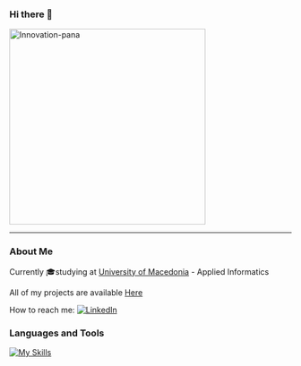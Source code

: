 ### Hi there 👋
<p>
  <img src="https://github.com/ElisavetKanidou/ElisavetKanidou/assets/102418371/2321180b-290b-4979-bd24-c2cb91e2f9ea" alt="Innovation-pana" width="350">
</p>

---

### About Me

Currently 🎓studying at [University of Macedonia](https://www.uom.gr/) - Applied Informatics

All of my projects are available [Here](https://github.com/ElisavetKanidou?tab=repositories)

How to reach me: [![LinkedIn](https://img.shields.io/badge/LinkedIn-0077B5?style=for-the-badge&logo=linkedin&logoColor=white)](https://www.linkedin.com/in/elisavet-kanidou-537844223/)

### Languages and Tools
[![My Skills](https://skillicons.dev/icons?i=java,py,r,c,androidstudio,vscode)](https://skillicons.dev)
